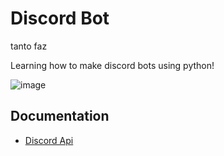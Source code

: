 # Discord Bot

tanto faz

Learning how to make discord bots using python!


![image](https://www.python.org/static/opengraph-icon-200x200.png)

## Documentation

- [Discord Api](https://discordapp.com/developers/docs/intro)
